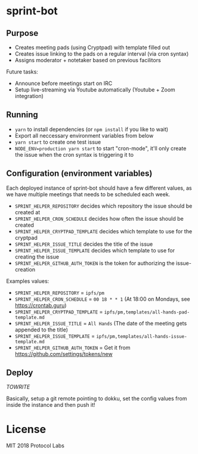 # sprint-bot

## Purpose

- Creates meeting pads (using Cryptpad) with template filled out
- Creates issue linking to the pads on a regular interval (via cron syntax)
- Assigns moderator + notetaker based on previous facilitors

Future tasks:

- Announce before meetings start on IRC
- Setup live-streaming via Youtube automatically (Youtube + Zoom integration)

## Running

- `yarn` to install dependencies (or `npm install` if you like to wait)
- Export all neccessary environment variables from below
- `yarn start` to create one test issue
- `NODE_ENV=production yarn start` to start "cron-mode", it'll only create the issue
  when the cron syntax is triggering it to

## Configuration (environment variables)

Each deployed instance of sprint-bot should have a few different values, as we
have multiple meetings that needs to be scheduled each week.

- `SPRINT_HELPER_REPOSITORY` decides which repository the issue should be created at
- `SPRINT_HELPER_CRON_SCHEDULE` decides how often the issue should be created
- `SPRINT_HELPER_CRYPTPAD_TEMPLATE` decides which template to use for the cryptpad
- `SPRINT_HELPER_ISSUE_TITLE` decides the title of the issue
- `SPRINT_HELPER_ISSUE_TEMPLATE` decides which template to use for creating the issue
- `SPRINT_HELPER_GITHUB_AUTH_TOKEN` is the token for authorizing the issue-creation

Examples values:

- `SPRINT_HELPER_REPOSITORY` = `ipfs/pm`
- `SPRINT_HELPER_CRON_SCHEDULE` = `00 18 * * 1` (At 18:00 on Mondays, see https://crontab.guru)
- `SPRINT_HELPER_CRYPTPAD_TEMPLATE` = `ipfs/pm,templates/all-hands-pad-template.md`
- `SPRINT_HELPER_ISSUE_TITLE` = `All Hands` (The date of the meeting gets appended to the title)
- `SPRINT_HELPER_ISSUE_TEMPLATE` = `ipfs/pm,templates/all-hands-issue-template.md`
- `SPRINT_HELPER_GITHUB_AUTH_TOKEN` = Get it from https://github.com/settings/tokens/new

## Deploy

*TOWRITE*

Basically, setup a git remote pointing to dokku, set the config values from inside
the instance and then push it!

# License

MIT 2018 Protocol Labs
